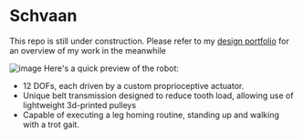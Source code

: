 # Schvaan
This repo is still under construction. Please refer to my [design portfolio](https://github.com/aniket-mandhare/Schvaan/blob/main/Design%20portfolio.pdf) for an overview of my work in the meanwhile

![image](https://github.com/harshitamhaske/Schvaan/assets/70478573/2e698c79-02ba-485a-bf0d-f03279b50af4)
Here's a quick preview of the robot:
  - 12 DOFs, each driven by a custom proprioceptive actuator.
  - Unique belt transmission designed to reduce tooth load, allowing use of lightweight 3d-printed pulleys
  - Capable of executing a leg homing routine, standing up and walking with a trot gait.
